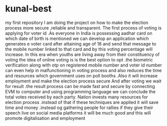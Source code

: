 # kunal-best
my first repository
I am doing the project on how to make the election process more secure ,reliable and transparent.
The first process of voting is applying for voter id .As everyone in India is possessing aadhar card on which date of birth is mentioned we can develop an application which generates e voter card after attaining age of 18 and send that message to the mobile number linked to that card and by this voting percentage will increase.
In this era when youths are living away from their constituency of voting the idea of online voting is is the best option to opt .the biometric verification along with otp on registered mobile number and voter id number can even help in malfunctioning in voting process and also reduces the time and resources which government uses on poll booths .Also it will increase employment and make the election process secure
And after voting we wait for result .the result process can be made fast and secure by connecting EVM to computer and using programming language we can conclude the total votes received by each party.
Nation invests many resources for election process .instead of that if these techniques are applied it will save time and money .instead og gathering people for rallies if they give their speech live on social media platforms it will be much good and this will promote digitalisation and employment 
